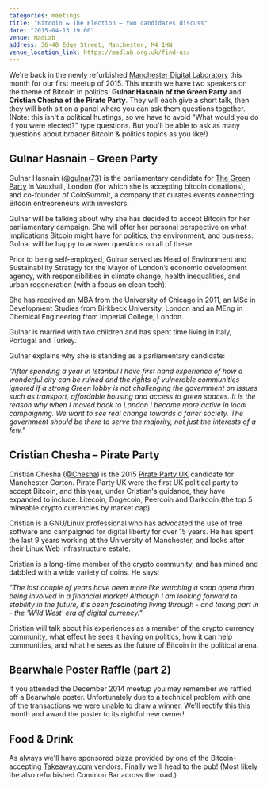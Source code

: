 ```yaml
---
categories: meetings
title: "Bitcoin & The Election – two candidates discuss"
date: "2015-04-13 19:00"
venue: MadLab
address: 36-40 Edge Street, Manchester, M4 1HN
venue_location_link: https://madlab.org.uk/find-us/
---
```


We're back in the newly refurbished [Manchester Digital Laboratory][madlab-event] this month for our first meetup of 2015. This month we have two speakers on the theme of Bitcoin in politics: **Gulnar Hasnain of the Green Party** and **Cristian Chesha of the Pirate Party**. They will each give a short talk, then they will both sit on a panel where you can ask them questions together. (Note: this isn't a political hustings, so we have to avoid "What would you do if you were elected?" type questions. But you'll be able to ask as many questions about broader Bitcoin & politics topics as you like!)

## Gulnar Hasnain – Green Party

Gulnar Hasnain ([@gulnar73][gulnar73]) is the parliamentary candidate for [The Green Party][thegreenparty] in Vauxhall, London (for which she is accepting bitcoin donations), and co-founder of CoinSummit, a company that curates events connecting Bitcoin entrepreneurs with investors.

Gulnar will be talking about why she has decided to accept Bitcoin for her parliamentary campaign. She will offer her personal perspective on what implications Bitcoin might have for politics, the environment, and business. Gulnar will be happy to answer questions on all of these.

Prior to being self-employed, Gulnar served as Head of Environment and Sustainability Strategy for the Mayor of London’s economic development agency, with responsibilities in climate change, health inequalities, and urban regeneration (with a focus on clean tech).

She has received an MBA from the University of Chicago in 2011, an MSc in Development Studies from Birkbeck University, London and an MEng in Chemical Engineering from Imperial College, London.

Gulnar is married with two children and has spent time living in Italy, Portugal and Turkey.

Gulnar explains why she is standing as a parliamentary candidate:

*"After spending a year in Istanbul I have first hand experience of how a wonderful city can be ruined and the rights of vulnerable communities ignored if a strong Green lobby is not challenging the government on issues such as transport, affordable housing and access to green spaces. It is the reason why when I moved back to London I became more active in local campaigning. We want to see real change towards a fairer society. The government should be there to serve the majority, not just the interests of a few."*

## Cristian Chesha – Pirate Party

Cristian Chesha ([@Chesha][Chesha]) is the 2015 [Pirate Party UK][ppuk] candidate for Manchester Gorton. Pirate Party UK were the first UK political party to accept Bitcoin, and this year, under Cristian's guidance, they have expanded to include: Litecoin, Dogecoin, Peercoin and Darkcoin (the top 5 mineable crypto currencies by market cap).

Cristian is a GNU/Linux professional who has advocated the use of free software and campaigned for digital liberty for over 15 years. He has spent the last 9 years working at the University of Manchester, and looks after their Linux Web Infrastructure estate.

Cristian is a long-time member of the crypto community, and has mined and dabbled with a wide variety of coins. He says:

*"The last couple of years have been more like watching a soap opera than being involved in a financial market! Although I am looking forward to stability in the future, it's been fascinating living through - and taking part in - the 'Wild West' era of digital currency."*

Cristian will talk about his experiences as a member of the crypto currency community, what effect he sees it having on politics, how it can help communities, and what he sees as the future of Bitcoin in the political arena.

## Bearwhale Poster Raffle (part 2)

If you attended the December 2014 meetup you may remember we raffled off a Bearwhale poster. Unfortunately due to a technical problem with one of the transactions we were unable to draw a winner. We'll rectify this this month and award the poster to its rightful new owner!

## Food & Drink

As always we'll have sponsored pizza provided by one of the Bitcoin-accepting [Takeaway.com][takeaway] vendors. Finally we'll head to the pub! (Most likely the also refurbished Common Bar across the road.)

[gulnar73]: https://twitter.com/gulnar73
[Chesha]: https://twitter.com/Chesha
[thegreenparty]: https://www.greenparty.org.uk/
[ppuk]: https://www.pirateparty.org.uk/
[takeaway]: http://www.takeaway.com/
[madlab-event]: http://madlab.org.uk/content/bitcoin-manchester-13-04-2015/